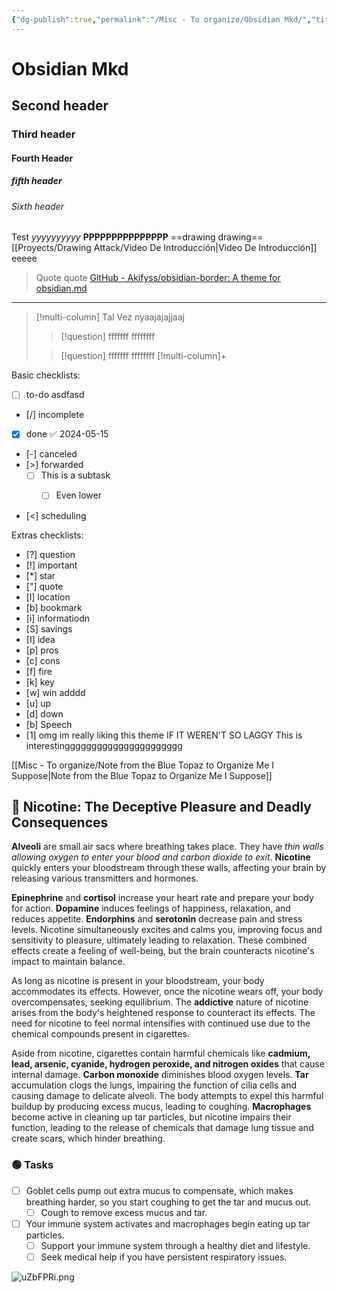 ```yaml
---
{"dg-publish":true,"permalink":"/Misc - To organize/Obsidian Mkd/","title":"Obsidian MKD","tags":["ZeType"],"created":"Monday, 2023-07-31, 5:03:18 pm","updated":"Saturday, 2024-03-09, 11:20:28 pm"}
---
```


# Obsidian Mkd

## Second header

### Third header
#### Fourth Header

##### fifth header
###### Sixth header

Test *yyyyyyyyyy* **PPPPPPPPPPPPPPP** ==drawing drawing==  [[Proyects/Drawing Attack/Video De Introducción\|Video De Introducción]] eeeee
> Quote quote
  [GitHub - Akifyss/obsidian-border: A theme for obsidian.md](https://github.com/Akifyss/obsidian-border)

---
> [!multi-column] Tal Vez
> nyaajajajjaaj
> > [!question] fffffff
> > ffffffff
>
> > [!question] fffffff
> > ffffffff
> [!multi-column]+


Basic checklists:

- [ ] to-do asdfasd
- [/] incomplete
- [x] done ✅ 2024-05-15
- [-] canceled
- [>] forwarded
	- [ ] This is a subtask
		- [ ] Even lower


- [<] scheduling

Extras checklists:

- [?] question
- [!] important
- [*] star
- ["] quote
- [l] location
- [b] bookmark
- [i] informatiodn
- [S] savings
- [I] idea
- [p] pros
- [c] cons
- [f] fire
- [k] key
- [w] win adddd
- [u] up
- [d] down
- [b] Speech
- [1] omg im really liking this theme IF IT WEREN'T SO LAGGY
This is interestingggggggggggggggggggggg



[[Misc - To organize/Note from the Blue Topaz to Organize Me I Suppose\|Note from the Blue Topaz to Organize Me I Suppose]]
## 🔵 Nicotine: The Deceptive Pleasure and Deadly Consequences 

**Alveoli** are small air sacs where breathing takes place. They have *thin walls allowing oxygen to enter your blood and carbon dioxide to exit*. **Nicotine** quickly enters your bloodstream through these walls, affecting your brain by releasing various transmitters and hormones.

**Epinephrine** and **cortisol** increase your heart rate and prepare your body for action. **Dopamine** induces feelings of happiness, relaxation, and reduces appetite. **Endorphins** and **serotonin** decrease pain and stress levels. Nicotine simultaneously excites and calms you, improving focus and sensitivity to pleasure, ultimately leading to relaxation. These combined effects create a feeling of well-being, but the brain counteracts nicotine's impact to maintain balance.

As long as nicotine is present in your bloodstream, your body accommodates its effects. However, once the nicotine wears off, your body overcompensates, seeking equilibrium. The **addictive** nature of nicotine arises from the body's heightened response to counteract its effects. The need for nicotine to feel normal intensifies with continued use due to the chemical compounds present in cigarettes.

Aside from nicotine, cigarettes contain harmful chemicals like **cadmium, lead, arsenic, cyanide, hydrogen peroxide, and nitrogen oxides** that cause internal damage. **Carbon monoxide** diminishes blood oxygen levels. **Tar** accumulation clogs the lungs, impairing the function of cilia cells and causing damage to delicate alveoli. The body attempts to expel this harmful buildup by producing excess mucus, leading to coughing. **Macrophages** become active in cleaning up tar particles, but nicotine impairs their function, leading to the release of chemicals that damage lung tissue and create scars, which hinder breathing. 

### 🟢 Tasks

- [ ] Goblet cells pump out extra mucus to compensate, which makes breathing harder, so you start coughing to get the tar and mucus out. 
    - [ ] Cough to remove excess mucus and tar.
- [ ] Your immune system activates and macrophages begin eating up tar particles. 
    - [ ] Support your immune system through a healthy diet and lifestyle.
    - [ ] Seek medical help if you have persistent respiratory issues.

![uZbFPRi.png](https://i.imgur.com/uZbFPRi.png)